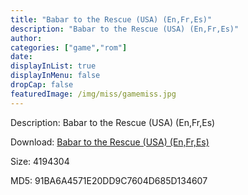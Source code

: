 ```yaml
---
title: "Babar to the Rescue (USA) (En,Fr,Es)"
description: "Babar to the Rescue (USA) (En,Fr,Es)"
author: 
categories: ["game","rom"]
date: 
displayInList: true
displayInMenu: false
dropCap: false
featuredImage: /img/miss/gamemiss.jpg
---
```


Description: Babar to the Rescue (USA) (En,Fr,Es)

Download: <a style="text-decoration:underline;" href="https://mega.nz/#!DOISVSJa!tb-5aHoygeppZIrXuAcTzDMZo_fhIDowGIVxCJ_YTEw" target = "_blank" rel = "nofollow" > Babar to the Rescue (USA) (En,Fr,Es)</a>

Size: 4194304

MD5: 91BA6A4571E20DD9C7604D685D134607


